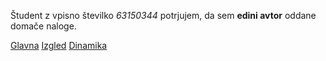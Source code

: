 Študent z vpisno številko _63150344_ potrjujem, da sem __edini avtor__ oddane domače naloge.

[Glavna](https://rawgit.com/Aleksandar97/stroboskop/master/stroboskop.html)
[Izgled](https://rawgit.com/Aleksandar97/stroboskop/izgled/stroboskop.html)
[Dinamika](https://rawgit.com/Aleksandar97/stroboskop/dinamika/stroboskop.html)